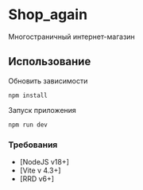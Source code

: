 # Shop_again
Многостраничный интернет-магазин 
## Использование
Обновить зависимости
```
npm install
```
Запуск приложения
```
npm run dev
```
### Требования
- [NodeJS v18+]
- [Vite v 4.3+]
- [RRD v6+]

